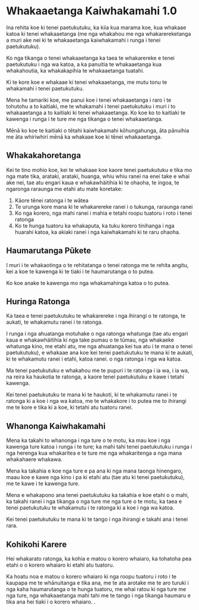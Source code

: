 # Whakaaetanga Kaiwhakamahi 1.0

Ina rehita koe ki tenei paetukutuku, ka kiia kua marama koe, kua whakaae katoa ki tenei whakaaetanga (me nga whakahou me nga whakarereketanga a muri ake nei ki te whakaaetanga kaiwhakamahi i runga i tenei paetukutuku).

Ko nga tikanga o tenei whakaaetanga ka taea te whakarereke e tenei paetukutuku i nga wa katoa, a ka panuitia te whakaaetanga kua whakahoutia, ka whakakapihia te whakaaetanga tuatahi.

Ki te kore koe e whakaae ki tenei whakaaetanga, me mutu tonu te whakamahi i tenei paetukutuku.

Mena he tamariki koe, me panui koe i tenei whakaaetanga i raro i te tohutohu a to kaitiaki, me te whakamahi i tenei paetukutuku i muri i to whakaaetanga a to kaitiaki ki tenei whakaaetanga. Ko koe ko to kaitiaki te kawenga i runga i te ture me nga tikanga o tenei whakaaetanga.

Mēnā ko koe te kaitiaki o tētahi kaiwhakamahi kōhungahunga, āta pānuihia me āta whiriwhiri mēnā ka whakaae koe ki tēnei whakaaetanga.

## Whakakahoretanga

Kei te tino mohio koe, kei te whakaae koe kaore tenei paetukutuku e tika mo nga mate tika, arataki, arataki, huanga, whiu whiu ranei na enei take e whai ake nei, tae atu engari kaua e whakawhäitihia ki te ohaoha, te ingoa, te ngaronga raraunga me etahi atu mate koretake:

1. Kāore tēnei ratonga i te wātea
1. Te urunga kore mana ki te whakarereke ranei i o tukunga, raraunga ranei
1. Ko nga korero, nga mahi ranei i mahia e tetahi roopu tuatoru i roto i tenei ratonga
1. Ko te hunga tuatoru ka whakaputa, ka tuku korero tinihanga i nga huarahi katoa, ka akiaki ranei i nga kaiwhakamahi ki te raru ohaoha.

## Haumarutanga Pūkete

I muri i te whakaotinga o te rehitatanga o tenei ratonga me te rehita angitu, kei a koe te kawenga ki te tiaki i te haumarutanga o to putea.

Ko koe anake te kawenga mo nga whakamahinga katoa o to putea.

## Huringa Ratonga

Ka taea e tenei paetukutuku te whakarereke i nga ihirangi o te ratonga, te aukati, te whakamutu ranei i te ratonga.

I runga i nga ahuatanga motuhake o nga ratonga whatunga (tae atu engari kaua e whakawhäitihia ki nga take pumau o te tūmau, nga whakaeke whatunga kino, me etahi atu, me nga ahuatanga kei tua atu i te mana o tenei paetukutuku), e whakaae ana koe kei tenei paetukutuku te mana ki te aukati, ki te whakamutu ranei i etahi, katoa ranei. o nga ratonga i nga wa katoa.

Ma tenei paetukutuku e whakahou me te pupuri i te ratonga i ia wa, i ia wa, na reira ka haukotia te ratonga, a kaore tenei paetukutuku e kawe i tetahi kawenga.

Kei tenei paetukutuku te mana ki te haukoti, ki te whakamutu ranei i te ratonga ki a koe i nga wa katoa, me te whakakore i to putea me to ihirangi me te kore e tika ki a koe, ki tetahi atu tuatoru ranei.

## Whanonga Kaiwhakamahi

Mena ka takahi to whanonga i nga ture o te motu, ka mau koe i nga kawenga ture katoa i runga i te ture; ka mahi tahi tenei paetukutuku i runga i nga herenga kua whakaritea e te ture me nga whakaritenga a nga mana whakahaere whakawa.

Mena ka takahia e koe nga ture e pa ana ki nga mana taonga hinengaro, maau koe e kawe nga kino i pa ki etahi atu (tae atu ki tenei paetukutuku), me te kawe i te kawenga ture.

Mena e whakapono ana tenei paetukutuku ka takahia e koe etahi o o mahi, ka takahi ranei i nga tikanga o nga ture me nga ture o te motu, ka taea e tenei paetukutuku te whakamutu i te ratonga ki a koe i nga wa katoa.

Kei tenei paetukutuku te mana ki te tango i nga ihirangi e takahi ana i tenei rara.

## Kohikohi Karere

Hei whakarato ratonga, ka kohia e matou o korero whaiaro, ka tohatoha pea etahi o o korero whaiaro ki etahi atu tuatoru.

Ka hoatu noa e matou o korero whaiaro ki nga roopu tuatoru i roto i te kaupapa me te whānuitanga e tika ana, me te ata arotake me te aro turuki i nga kaha haumarutanga o te hunga tuatoru, me whai ratou ki nga ture me nga ture, nga whakaaetanga mahi tahi me te tango i nga tikanga haumaru e tika ana hei tiaki i o korero whaiaro. .
